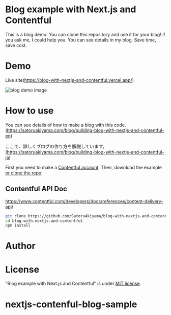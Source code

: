 # Blog example with Next.js and Contentful

This is a blog demo. You can clone this repository and use it for your blog! if you ask me, I could help you. You can see details in my blog. Save time, save cost.

# Demo

Live site(https://blog-with-nextjs-and-contentful.vercel.app/)

![blog demo image](https://i.imgur.com/vpbAmi1.png)

# How to use

You can see details of how to make a blog with this code. (https://satoruakiyama.com/blog/building-blog-with-nextjs-and-contentful-en)

ここで、詳しくブログの作り方を解説しています。 (https://satoruakiyama.com/blog/building-blog-with-nextjs-and-contentful-ja)

First you need to make a [Contentful account](https://www.contentful.com/sign-up/).
Then, download the example [or clone the repo](https://github.com/SatoruAkiyama/blog-with-nextjs-and-contentful):

## Contentful API Doc
https://www.contentful.com/developers/docs/references/content-delivery-api/

```bash
git clone https://github.com/SatoruAkiyama/blog-with-nextjs-and-contentful.git
cd blog-with-nextjs-and-contentful
npm install
```

# Author

# License

"Blog example with Next.js and Contentful" is under [MIT license](https://en.wikipedia.org/wiki/MIT_License).

# nextjs-contenful-blog-sample
